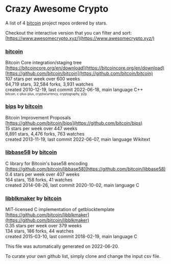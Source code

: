 # Crazy Awesome Crypto
A list of 4 [bitcoin](https://github.com/bitcoin) project repos ordered by stars.  

Checkout the interactive version that you can filter and sort: 
[https://www.awesomecrypto.xyz/](https://www.awesomecrypto.xyz/)  


### [bitcoin](https://github.com/bitcoin/bitcoin)  
Bitcoin Core integration/staging tree  
[https://bitcoincore.org/en/download](https://bitcoincore.org/en/download)  
[https://github.com/bitcoin/bitcoin](https://github.com/bitcoin/bitcoin)  
107 stars per week over 600 weeks  
64,719 stars, 32,584 forks, 3,931 watches  
created 2010-12-19, last commit 2022-06-18, main language C++  
<sub><sup>bitcoin, c-plus-plus, cryptocurrency, cryptography, p2p</sup></sub>


### [bips](https://github.com/bitcoin/bips) by [bitcoin](https://github.com/bitcoin)  
Bitcoin Improvement Proposals  
[https://github.com/bitcoin/bips](https://github.com/bitcoin/bips)  
15 stars per week over 447 weeks  
6,891 stars, 4,476 forks, 763 watches  
created 2013-11-19, last commit 2022-06-07, main language Wikitext  


### [libbase58](https://github.com/bitcoin/libbase58) by [bitcoin](https://github.com/bitcoin)  
C library for Bitcoin's base58 encoding  
[https://github.com/bitcoin/libbase58](https://github.com/bitcoin/libbase58)  
0.4 stars per week over 407 weeks  
164 stars, 158 forks, 41 watches  
created 2014-08-26, last commit 2020-10-02, main language C  


### [libblkmaker](https://github.com/bitcoin/libblkmaker) by [bitcoin](https://github.com/bitcoin)  
MIT-licensed C implementation of getblocktemplate  
[https://github.com/bitcoin/libblkmaker](https://github.com/bitcoin/libblkmaker)  
0.35 stars per week over 379 weeks  
134 stars, 186 forks, 44 watches  
created 2015-03-10, last commit 2018-02-19, main language C  


This file was automatically generated on 2022-06-20.  

To curate your own github list, simply clone and change the input csv file.  